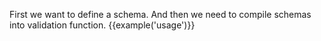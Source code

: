 First we want to define a schema. And then we need to compile schemas into validation function.
{{example('usage')}}
